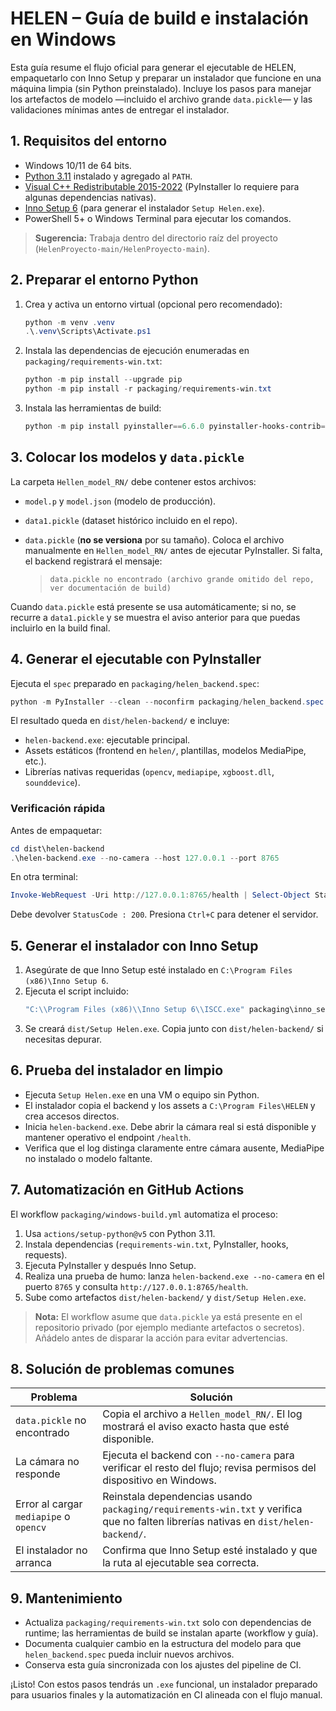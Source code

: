 # HELEN – Guía de build e instalación en Windows

Esta guía resume el flujo oficial para generar el ejecutable de HELEN, empaquetarlo con Inno Setup y preparar un instalador que funcione en una máquina limpia (sin Python preinstalado). Incluye los pasos para manejar los artefactos de modelo —incluido el archivo grande `data.pickle`— y las validaciones mínimas antes de entregar el instalador.

## 1. Requisitos del entorno

- Windows 10/11 de 64 bits.
- [Python 3.11](https://www.python.org/downloads/) instalado y agregado al `PATH`.
- [Visual C++ Redistributable 2015-2022](https://learn.microsoft.com/cpp/windows/latest-supported-vc-redist) (PyInstaller lo requiere para algunas dependencias nativas).
- [Inno Setup 6](https://jrsoftware.org/isinfo.php) (para generar el instalador `Setup Helen.exe`).
- PowerShell 5+ o Windows Terminal para ejecutar los comandos.

> **Sugerencia:** Trabaja dentro del directorio raíz del proyecto (`HelenProyecto-main/HelenProyecto-main`).

## 2. Preparar el entorno Python

1. Crea y activa un entorno virtual (opcional pero recomendado):
   ```powershell
   python -m venv .venv
   .\.venv\Scripts\Activate.ps1
   ```
2. Instala las dependencias de ejecución enumeradas en `packaging/requirements-win.txt`:
   ```powershell
   python -m pip install --upgrade pip
   python -m pip install -r packaging/requirements-win.txt
   ```
3. Instala las herramientas de build:
   ```powershell
   python -m pip install pyinstaller==6.6.0 pyinstaller-hooks-contrib==2024.6 requests==2.31.0
   ```

## 3. Colocar los modelos y `data.pickle`

La carpeta `Hellen_model_RN/` debe contener estos archivos:

- `model.p` y `model.json` (modelo de producción).
- `data1.pickle` (dataset histórico incluido en el repo).
- `data.pickle` (**no se versiona** por su tamaño). Coloca el archivo manualmente en `Hellen_model_RN/` antes de ejecutar PyInstaller. Si falta, el backend registrará el mensaje:
  
  > `data.pickle no encontrado (archivo grande omitido del repo, ver documentación de build)`

Cuando `data.pickle` está presente se usa automáticamente; si no, se recurre a `data1.pickle` y se muestra el aviso anterior para que puedas incluirlo en la build final.

## 4. Generar el ejecutable con PyInstaller

Ejecuta el `spec` preparado en `packaging/helen_backend.spec`:

```powershell
python -m PyInstaller --clean --noconfirm packaging/helen_backend.spec
```

El resultado queda en `dist/helen-backend/` e incluye:

- `helen-backend.exe`: ejecutable principal.
- Assets estáticos (frontend en `helen/`, plantillas, modelos MediaPipe, etc.).
- Librerías nativas requeridas (`opencv`, `mediapipe`, `xgboost.dll`, `sounddevice`).

### Verificación rápida

Antes de empaquetar:

```powershell
cd dist\helen-backend
.\helen-backend.exe --no-camera --host 127.0.0.1 --port 8765
```

En otra terminal:

```powershell
Invoke-WebRequest -Uri http://127.0.0.1:8765/health | Select-Object StatusCode
```

Debe devolver `StatusCode : 200`. Presiona `Ctrl+C` para detener el servidor.

## 5. Generar el instalador con Inno Setup

1. Asegúrate de que Inno Setup esté instalado en `C:\Program Files (x86)\Inno Setup 6`.
2. Ejecuta el script incluido:
   ```powershell
   "C:\\Program Files (x86)\\Inno Setup 6\\ISCC.exe" packaging\inno_setup.iss
   ```
3. Se creará `dist/Setup Helen.exe`. Copia junto con `dist/helen-backend/` si necesitas depurar.

## 6. Prueba del instalador en limpio

- Ejecuta `Setup Helen.exe` en una VM o equipo sin Python.
- El instalador copia el backend y los assets a `C:\Program Files\HELEN` y crea accesos directos.
- Inicia `helen-backend.exe`. Debe abrir la cámara real si está disponible y mantener operativo el endpoint `/health`.
- Verifica que el log distinga claramente entre cámara ausente, MediaPipe no instalado o modelo faltante.

## 7. Automatización en GitHub Actions

El workflow `packaging/windows-build.yml` automatiza el proceso:

1. Usa `actions/setup-python@v5` con Python 3.11.
2. Instala dependencias (`requirements-win.txt`, PyInstaller, hooks, requests).
3. Ejecuta PyInstaller y después Inno Setup.
4. Realiza una prueba de humo: lanza `helen-backend.exe --no-camera` en el puerto `8765` y consulta `http://127.0.0.1:8765/health`.
5. Sube como artefactos `dist/helen-backend/` y `dist/Setup Helen.exe`.

> **Nota:** El workflow asume que `data.pickle` ya está presente en el repositorio privado (por ejemplo mediante artefactos o secretos). Añádelo antes de disparar la acción para evitar advertencias.

## 8. Solución de problemas comunes

| Problema | Solución |
| --- | --- |
| `data.pickle` no encontrado | Copia el archivo a `Hellen_model_RN/`. El log mostrará el aviso exacto hasta que esté disponible. |
| La cámara no responde | Ejecuta el backend con `--no-camera` para verificar el resto del flujo; revisa permisos del dispositivo en Windows. |
| Error al cargar `mediapipe` o `opencv` | Reinstala dependencias usando `packaging/requirements-win.txt` y verifica que no falten librerías nativas en `dist/helen-backend/`. |
| El instalador no arranca | Confirma que Inno Setup esté instalado y que la ruta al ejecutable sea correcta. |

## 9. Mantenimiento

- Actualiza `packaging/requirements-win.txt` solo con dependencias de runtime; las herramientas de build se instalan aparte (workflow y guía).
- Documenta cualquier cambio en la estructura del modelo para que `helen_backend.spec` pueda incluir nuevos archivos.
- Conserva esta guía sincronizada con los ajustes del pipeline de CI.

¡Listo! Con estos pasos tendrás un `.exe` funcional, un instalador preparado para usuarios finales y la automatización en CI alineada con el flujo manual.
